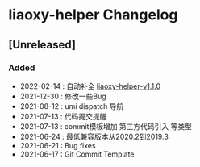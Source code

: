 <!-- Keep a Changelog guide -> https://keepachangelog.com -->

# liaoxy-helper Changelog

## [Unreleased]
### Added
- 2022-02-14 : 自动补全 [liaoxy-helper-v1.1.0](https://github.com/liaoxiangyun/liaoxy-idea-helper/releases/tag/1.x)
- 2021-12-30 : 修改一些Bug
- 2021-08-12 : umi dispatch 导航 
- 2021-07-13 : 代码提交提醒 
- 2021-07-13 : commit模板增加 第三方代码引入 等类型 
- 2021-06-24 : 最低兼容版本从2020.2到2019.3
- 2021-06-21 : Bug fixes 
- 2021-06-17 : Git Commit Template 
